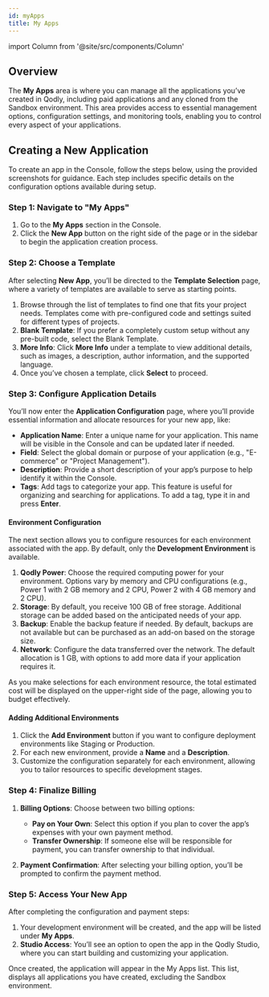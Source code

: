 ```yaml
---
id: myApps
title: My Apps
---
```


import Column from '@site/src/components/Column'

## Overview

The **My Apps** area is where you can manage all the applications you’ve created in Qodly, including paid applications and any cloned from the Sandbox environment. This area provides access to essential management options, configuration settings, and monitoring tools, enabling you to control every aspect of your applications.


## Creating a New Application

To create an app in the Console, follow the steps below, using the provided screenshots for guidance. Each step includes specific details on the configuration options available during setup.

### Step 1: Navigate to "My Apps"

1. Go to the **My Apps** section in the Console.
2. Click the **New App** button on the right side of the page or in the sidebar to begin the application creation process.

### Step 2: Choose a Template

After selecting **New App**, you’ll be directed to the **Template Selection** page, where a variety of templates are available to serve as starting points. 

1. Browse through the list of templates to find one that fits your project needs. Templates come with pre-configured code and settings suited for different types of projects.
2. **Blank Template**: If you prefer a completely custom setup without any pre-built code, select the Blank Template.
3. **More Info**: Click **More Info** under a template to view additional details, such as images, a description, author information, and the supported language.
4. Once you’ve chosen a template, click **Select** to proceed.


### Step 3: Configure Application Details

You’ll now enter the **Application Configuration** page, where you’ll provide essential information and allocate resources for your new app, like:

- **Application Name**: Enter a unique name for your application. This name will be visible in the Console and can be updated later if needed.
- **Field**: Select the global domain or purpose of your application (e.g., "E-commerce" or "Project Management").
- **Description**: Provide a short description of your app’s purpose to help identify it within the Console.
- **Tags**: Add tags to categorize your app. This feature is useful for organizing and searching for applications. To add a tag, type it in and press **Enter**.

#### Environment Configuration

The next section allows you to configure resources for each environment associated with the app. By default, only the **Development Environment** is available.

1. **Qodly Power**: Choose the required computing power for your environment. Options vary by memory and CPU configurations (e.g., Power 1 with 2 GB memory and 2 CPU, Power 2 with 4 GB memory and 2 CPU).
2. **Storage**: By default, you receive 100 GB of free storage. Additional storage can be added based on the anticipated needs of your app.
3. **Backup**: Enable the backup feature if needed. By default, backups are not available but can be purchased as an add-on based on the storage size.
4. **Network**: Configure the data transferred over the network. The default allocation is 1 GB, with options to add more data if your application requires it.

As you make selections for each environment resource, the total estimated cost will be displayed on the upper-right side of the page, allowing you to budget effectively.

#### Adding Additional Environments

1. Click the **Add Environment** button if you want to configure deployment environments like Staging or Production.
2. For each new environment, provide a **Name** and a **Description**.
3. Customize the configuration separately for each environment, allowing you to tailor resources to specific development stages.


### Step 4: Finalize Billing

1. **Billing Options**: Choose between two billing options:
   - **Pay on Your Own**: Select this option if you plan to cover the app’s expenses with your own payment method.
   - **Transfer Ownership**: If someone else will be responsible for payment, you can transfer ownership to that individual.

2. **Payment Confirmation**: After selecting your billing option, you’ll be prompted to confirm the payment method.


### Step 5: Access Your New App

After completing the configuration and payment steps:

1. Your development environment will be created, and the app will be listed under **My Apps**.
2. **Studio Access**: You’ll see an option to open the app in the Qodly Studio, where you can start building and customizing your application.


Once created, the application will appear in the My Apps list. This list, displays all applications you have created, excluding the Sandbox environment. 